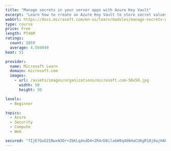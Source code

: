 ```yaml
---
title: "Manage secrets in your server apps with Azure Key Vault"
excerpt: "Learn how to create an Azure Key Vault to store secret values and how to enable secure access to the vault."
webUrl: https://docs.microsoft.com/en-us/learn/modules/manage-secrets-with-azure-key-vault/
type: course
price: Free
length: PT46M
ratings:
  count: 2059
  average: 4.594949
heat: 51

provider:
  name: Microsoft Learn
  domain: microsoft.com
  images:
    - url: /assets/images/organizations/microsoft.com-50x50.jpg
      width: 50
      height: 50

levels:
  - Beginner

topics:
  - Azure
  - Security
  - Compute
  - Web

secured: "fIjE7QuO2IBwxN3Or+ZbKLq4sdD4+ZR4rD8ilakW9q486HaCUKgR10j0ajHAUPHvr/PN1sudnFJST+8lqCUO5vKobvYcx4GYmKDKc4LABzZE+YUZ3JSXAamy74l24cutw/OgSrWG/2cGjKhkTIf4z4RtqFQcu/vOtdhWB5B2EiYsNBVNOnMyO+XIZTxcV2HbQiSszSuHd3u8kcFmw+bQ3oRBTKXRWDeFfx3nktu21Nr833gySX9o+6ZqiiNlZTh8YBYpQFnwAUdHm4UQRRiBliVRQfTZcSzTCMn7dGVJvMT6+0vbM1dDN/TFQQ2wNyUE6C6K+71Uf7Z/fvfTWNoVc5EHx0HdmwHVS0SyFCGKkbamgWl0BaCEsZtp0SaoWKdxxwDk4DvS3wzRXmJEsD9FSRkZuEFHvqrwfeeapFMkA9A=;shllUlX7Yl2e4AyBsZGKlw=="
---
```


